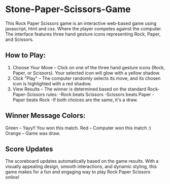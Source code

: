 # Stone-Paper-Scissors-Game
This Rock Paper Scissors game is an interactive web-based game using javascript, html and css. Where the player competes against the computer. The interface features three hand gesture icons representing Rock, Paper, and Scissors.

## How to Play:
1. Choose Your Move – Click on one of the three hand gesture icons (Rock, Paper, or Scissors). Your selected icon will glow with a yellow shadow.
2. Click "Play" – The computer randomly selects its move, and its chosen icon is highlighted with a red shadow.
3. View Results – The winner is determined based on the standard Rock-Paper-Scissors rules:
-Rock beats Scissors
-Scissors beats Paper
-Paper beats Rock
-If both choices are the same, it's a draw.

## Winner Message Colors:
Green – Yayy!! You won this match.
Red – Computer won this match :)
Orange – Game was draw.

## Score Updates 
The scoreboard updates automatically based on the game results.
With a visually appealing design, smooth interactions, and dynamic styling, this game makes for a fun and engaging way to play Rock Paper Scissors online!
